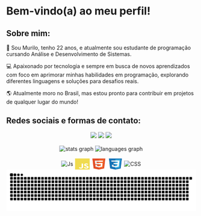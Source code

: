 # Bem-vindo(a) ao meu perfil!

## Sobre mim:

👋 Sou Murilo, tenho 22 anos, e atualmente sou estudante de programação cursando Análise e Desenvolvimento de Sistemas. 

💻 Apaixonado por tecnologia e sempre em busca de novos aprendizados com foco em aprimorar minhas habilidades em programação, explorando diferentes linguagens e soluções para desafios reais.

🌎 Atualmente moro no Brasil, mas estou pronto para contribuir em projetos de qualquer lugar do mundo!
 
## Redes sociais e formas de contato:
 
<div align="center"> 
  <a href="https://instagram.com/murilodays" target="_blank"><img src="https://img.shields.io/badge/-Instagram-%23E4405F?style=for-the-badge&logo=instagram&logoColor=white" target="_blank"></a>
  <a href="https://www.linkedin.com/in/murilodays/" target="_blank"><img src="https://img.shields.io/badge/-LinkedIn-%230077B5?style=for-the-badge&logo=linkedin&logoColor=white" target="_blank"></a>
  <a href = "mailto:contatomurilodays@gmail.com"><img src="https://img.shields.io/badge/Gmail-D14836?style=for-the-badge&logo=gmail&logoColor=white"></a>
</div>

<br>

<div align="center">
  <img src="https://github-readme-stats.vercel.app/api?username=murilodays&hide_title=false&hide_rank=false&show_icons=true&include_all_commits=true&count_private=true&disable_animations=false&theme=slateorange&locale=en&hide_border=false&order=1" height="150" alt="stats graph"  />
  <img src="https://github-readme-stats.vercel.app/api/top-langs?username=murilodays&locale=en&hide_title=false&layout=compact&card_width=320&langs_count=5&theme=slateorange&hide_border=false&order=2" height="150" alt="languages graph"  />
</div>
    
<div align="center" style="display: inline_block"><br>
  <img  align="center" alt="Js" height="30" width="40" src="https://cdn.jsdelivr.net/gh/devicons/devicon@latest/icons/react/react-original.svg">
  <img align="center" alt="Js" height="30" width="40" src="https://raw.githubusercontent.com/devicons/devicon/master/icons/javascript/javascript-plain.svg">
  <img align="center" alt="HTML" height="30" width="40" src="https://raw.githubusercontent.com/devicons/devicon/master/icons/html5/html5-original.svg">
  <img align="center" alt="CSS" height="30" width="40" src="https://raw.githubusercontent.com/devicons/devicon/master/icons/css3/css3-original.svg">
  <img align="center" alt="CSS" height="30" width="40" src="https://cdn.jsdelivr.net/gh/devicons/devicon@latest/icons/python/python-original.svg">
</div>

<div alight="center">
<img src="https://raw.githubusercontent.com/murilodays/murilodays/output/snake.svg" alt="Snake animation" />
</div>
